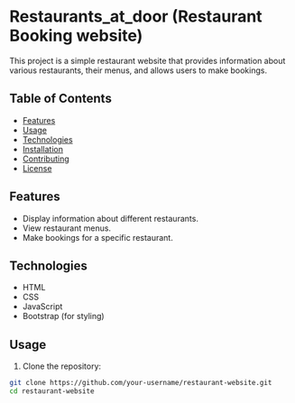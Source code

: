 # Restaurants_at_door (Restaurant Booking website)


This project is a simple restaurant website that provides information about various restaurants, their menus, and allows users to make bookings.

## Table of Contents

- [Features](#features)
- [Usage](#usage)
- [Technologies](#technologies)
- [Installation](#installation)
- [Contributing](#contributing)
- [License](#license)

## Features

- Display information about different restaurants.
- View restaurant menus.
- Make bookings for a specific restaurant.


## Technologies

- HTML
- CSS
- JavaScript
- Bootstrap (for styling)


## Usage

1. Clone the repository:

```bash
git clone https://github.com/your-username/restaurant-website.git
cd restaurant-website
